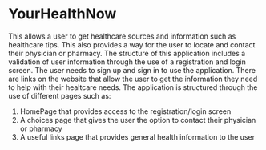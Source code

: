 # YourHealthNow
This allows a user to get healthcare sources and information such as healthcare tips. This also provides a way for the user to locate and contact their physician or pharmacy. 
The structure of this application includes a validation of user information through the use of a registration and login screen. The user needs to sign up and sign in to use the application. There are links on the website that allow the user to get the information they need to help with their healtcare needs. 
The application is structured through the use of different pages such as:
1. HomePage that provides access to the registration/login screen
2. A choices page that gives the user the option to contact their physician or pharmacy
3. A useful links page that provides general health information to the user
